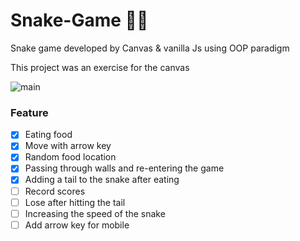 # Snake-Game 🐍🍎
Snake game developed by Canvas &amp; vanilla Js using OOP paradigm 

This project was an exercise for the canvas


![main](https://user-images.githubusercontent.com/91375726/185867436-e8d4f3ae-fee6-442c-aec6-b408ba583426.gif)

### Feature

- [x]  Eating food
- [x]  Move with arrow key
- [x]  Random food location
- [x]  Passing through walls and re-entering the game
- [x]  Adding a tail to the snake after eating
- [ ]  Record scores
- [ ]  Lose after hitting the tail
- [ ]  Increasing the speed of the snake
- [ ]  Add arrow key for mobile 
